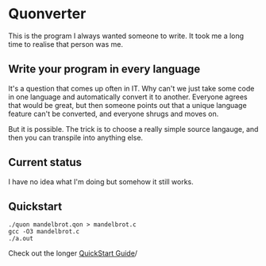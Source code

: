 # Quonverter

This is the program I always wanted someone to write.  It took me a long time to realise that person was me.

## Write your program in every language

It's a question that comes up often in IT.  Why can't we just take some code in one language and automatically convert it to another.
Everyone agrees that would be great, but then someone points out that a unique language feature can't be converted, and everyone shrugs and moves on.

But it is possible.  The trick is to choose a really simple source langauge, and then you can transpile into anything else.

## Current status

I have no idea what I'm doing but somehow it still works.

## Quickstart

    ./quon mandelbrot.qon > mandelbrot.c
    gcc -O3 mandelbrot.c
    ./a.out


Check out the longer [QuickStart Guide](QuickStart.md)/

